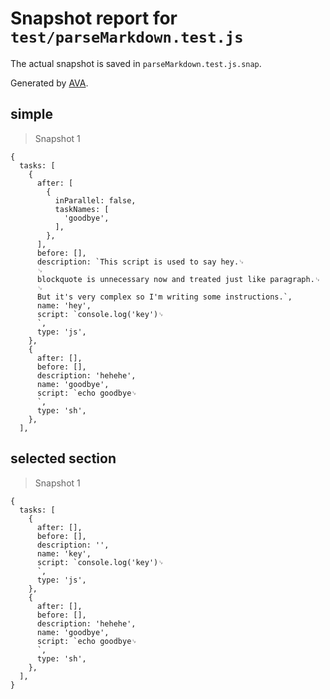# Snapshot report for `test/parseMarkdown.test.js`

The actual snapshot is saved in `parseMarkdown.test.js.snap`.

Generated by [AVA](https://ava.li).

## simple

> Snapshot 1

    {
      tasks: [
        {
          after: [
            {
              inParallel: false,
              taskNames: [
                'goodbye',
              ],
            },
          ],
          before: [],
          description: `This script is used to say hey.␊
          ␊
          blockquote is unnecessary now and treated just like paragraph.␊
          ␊
          But it's very complex so I'm writing some instructions.`,
          name: 'hey',
          script: `console.log('key')␊
          `,
          type: 'js',
        },
        {
          after: [],
          before: [],
          description: 'hehehe',
          name: 'goodbye',
          script: `echo goodbye␊
          `,
          type: 'sh',
        },
      ],
    

## selected section

> Snapshot 1

    {
      tasks: [
        {
          after: [],
          before: [],
          description: '',
          name: 'key',
          script: `console.log('key')␊
          `,
          type: 'js',
        },
        {
          after: [],
          before: [],
          description: 'hehehe',
          name: 'goodbye',
          script: `echo goodbye␊
          `,
          type: 'sh',
        },
      ],
    }